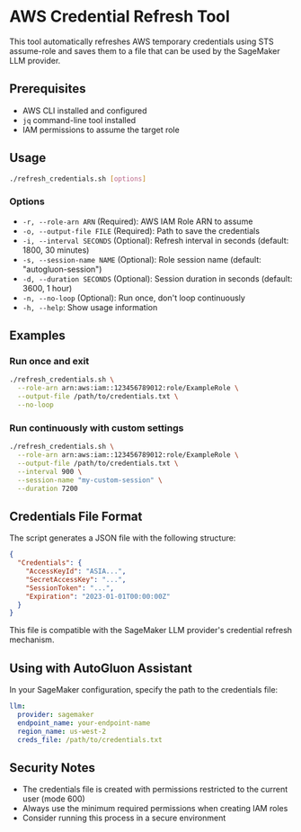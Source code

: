 # AWS Credential Refresh Tool

This tool automatically refreshes AWS temporary credentials using STS assume-role and saves them to a file that can be used by the SageMaker LLM provider.

## Prerequisites

- AWS CLI installed and configured
- `jq` command-line tool installed
- IAM permissions to assume the target role

## Usage

```bash
./refresh_credentials.sh [options]
```

### Options

- `-r, --role-arn ARN` (Required): AWS IAM Role ARN to assume
- `-o, --output-file FILE` (Required): Path to save the credentials
- `-i, --interval SECONDS` (Optional): Refresh interval in seconds (default: 1800, 30 minutes)
- `-s, --session-name NAME` (Optional): Role session name (default: "autogluon-session")
- `-d, --duration SECONDS` (Optional): Session duration in seconds (default: 3600, 1 hour)
- `-n, --no-loop` (Optional): Run once, don't loop continuously
- `-h, --help`: Show usage information

## Examples

### Run once and exit

```bash
./refresh_credentials.sh \
  --role-arn arn:aws:iam::123456789012:role/ExampleRole \
  --output-file /path/to/credentials.txt \
  --no-loop
```

### Run continuously with custom settings

```bash
./refresh_credentials.sh \
  --role-arn arn:aws:iam::123456789012:role/ExampleRole \
  --output-file /path/to/credentials.txt \
  --interval 900 \
  --session-name "my-custom-session" \
  --duration 7200
```

## Credentials File Format

The script generates a JSON file with the following structure:

```json
{
  "Credentials": {
    "AccessKeyId": "ASIA...",
    "SecretAccessKey": "...",
    "SessionToken": "...",
    "Expiration": "2023-01-01T00:00:00Z"
  }
}
```

This file is compatible with the SageMaker LLM provider's credential refresh mechanism.

## Using with AutoGluon Assistant

In your SageMaker configuration, specify the path to the credentials file:

```yaml
llm:
  provider: sagemaker
  endpoint_name: your-endpoint-name
  region_name: us-west-2
  creds_file: /path/to/credentials.txt
```

## Security Notes

- The credentials file is created with permissions restricted to the current user (mode 600)
- Always use the minimum required permissions when creating IAM roles
- Consider running this process in a secure environment